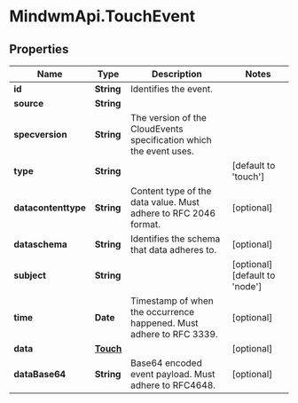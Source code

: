 # MindwmApi.TouchEvent

## Properties

Name | Type | Description | Notes
------------ | ------------- | ------------- | -------------
**id** | **String** | Identifies the event. | 
**source** | **String** |  | 
**specversion** | **String** | The version of the CloudEvents specification which the event uses. | 
**type** | **String** |  | [default to &#39;touch&#39;]
**datacontenttype** | **String** | Content type of the data value. Must adhere to RFC 2046 format. | [optional] 
**dataschema** | **String** | Identifies the schema that data adheres to. | [optional] 
**subject** | **String** |  | [optional] [default to &#39;node&#39;]
**time** | **Date** | Timestamp of when the occurrence happened. Must adhere to RFC 3339. | [optional] 
**data** | [**Touch**](Touch.md) |  | [optional] 
**dataBase64** | **String** | Base64 encoded event payload. Must adhere to RFC4648. | [optional] 


